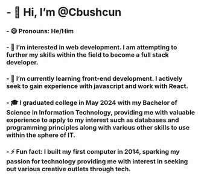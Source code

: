 # - 👋 Hi, I’m @Cbushcun
### - 😄 Pronouns: He/Him
### - 👀 I’m interested in web development. I am attempting to further my skills within the field to become a full stack developer.
### - 🌱 I’m currently learning front-end development. I actively seek to gain experience with javascript and work with React.
### - :mortar_board: I graduated college in May 2024 with my Bachelor of Science in Information Technology, providing me with valuable experience to apply to my interest such as databases and programming principles along with various other skills to use within the sphere of IT.
### - ⚡ Fun fact: I built my first computer in 2014, sparking my passion for technology providing me with interest in seeking out various creative outlets through tech.
<!---
Cbushcun/Cbushcun is a ✨ special ✨ repository because its `README.md` (this file) appears on your GitHub profile.
You can click the Preview link to take a look at your changes.
--->
